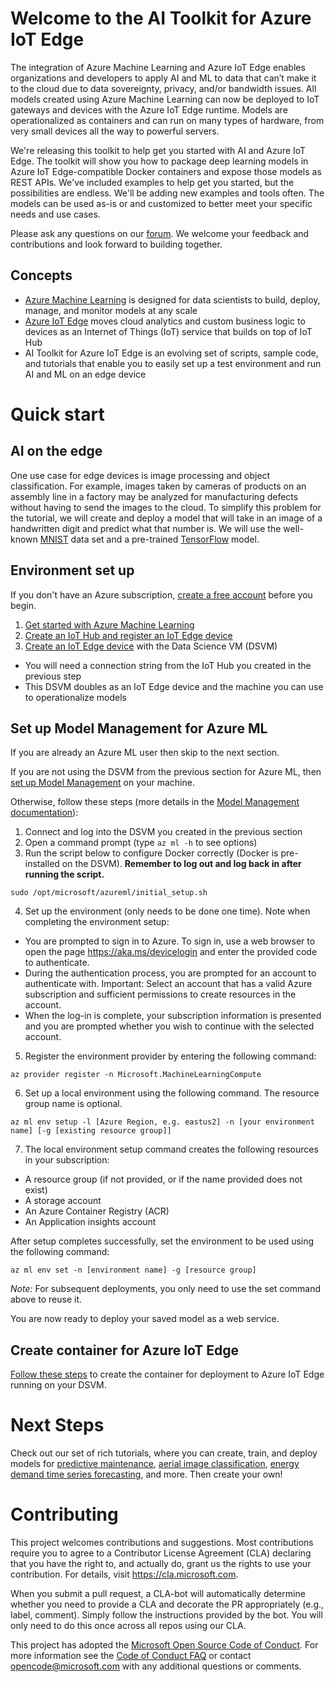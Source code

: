 # Welcome to the AI Toolkit for Azure IoT Edge

The integration of Azure Machine Learning and Azure IoT Edge enables organizations and developers to apply AI and ML to data that can’t make it to the cloud due to data sovereignty, privacy, and/or bandwidth issues. All models created using Azure Machine Learning can now be deployed to IoT gateways and devices with the Azure IoT Edge runtime. Models are operationalized as containers and can run on many types of hardware, from very small devices all the way to powerful servers.

We're releasing this toolkit to help get you started with AI and Azure IoT Edge. The toolkit will show you how to package deep learning models in Azure IoT Edge-compatible Docker containers and expose those models as REST APIs. We've included examples to help get you started, but the possibilities are endless. We'll be adding new examples and tools often. The models can be used as-is or and customized to better meet your specific needs and use cases. 

Please ask any questions on our [forum](https://social.msdn.microsoft.com/forums/azure/en-US/home?forum=MachineLearning).  We welcome your feedback and contributions and look forward to building together.

## Concepts
* [Azure Machine Learning](https://docs.microsoft.com/en-us/azure/machine-learning/service/) is designed for data scientists to build, deploy, manage, and monitor models at any scale
* [Azure IoT Edge](https://aka.ms/azure-iot-edge-doc) moves cloud analytics and custom business logic to devices as an Internet of Things (IoT) service that builds on top of IoT Hub
* AI Toolkit for Azure IoT Edge is an evolving set of scripts, sample code, and tutorials that enable you to easily set up a test environment and run AI and ML on an edge device

# Quick start
## AI on the edge
One use case for edge devices is image processing and object classification.  For example, images taken by cameras of products on an assembly line in a factory may be analyzed for manufacturing defects without having to send the images to the cloud.  To simplify this problem for the tutorial, we will create and deploy a model that will take in an image of a handwritten digit and predict what that number is.  We will use the well-known [MNIST](http://yann.lecun.com/exdb/mnist/) data set and a pre-trained [TensorFlow](https://www.tensorflow.org/) model.

## Environment set up
If you don't have an Azure subscription, [create a free account](https://azure.microsoft.com/free/?WT.mc_id=A261C142F) before you begin.

1. [Get started with Azure Machine Learning](https://docs.microsoft.com/en-us/azure/machine-learning/service)
1. [Create an IoT Hub and register an IoT Edge device](https://aka.ms/azure-iot-edge-doc)
1. [Create an IoT Edge device](https://github.com/Azure/ai-toolkit-iot-edge/tree/master/Azure%20IoT%20Edge%20on%20DSVM) with the Data Science VM (DSVM)
  * You will need a connection string from the IoT Hub you created in the previous step
  * This DSVM doubles as an IoT Edge device and the machine you can use to operationalize models

## Set up Model Management for Azure ML
If you are already an Azure ML user then skip to the next section.

If you are not using the DSVM from the previous section for Azure ML, then [set up Model Management](https://docs.microsoft.com/en-us/azure/machine-learning/preview/deployment-setup-configuration) on your machine.

Otherwise, follow these steps (more details in the [Model Management documentation](https://docs.microsoft.com/en-us/azure/machine-learning/preview/deployment-setup-configuration)):

1. Connect and log into the DSVM you created in the previous section
2. Open a command prompt (type `az ml -h` to see options)
3. Run the script below to configure Docker correctly (Docker is pre-installed on the DSVM). **Remember to log out and log back in after running the script.**
```
sudo /opt/microsoft/azureml/initial_setup.sh
```
4. Set up the environment (only needs to be done one time).  Note when completing the environment setup:
  * You are prompted to sign in to Azure. To sign in, use a web browser to open the page https://aka.ms/devicelogin and enter the provided code to authenticate.
  * During the authentication process, you are prompted for an account to authenticate with. Important: Select an account that has a valid Azure subscription and sufficient permissions to create resources in the account.
  * When the log-in is complete, your subscription information is presented and you are prompted whether you wish to continue with the selected account.

5. Register the environment provider by entering the following command:

```azurecli
az provider register -n Microsoft.MachineLearningCompute
```
6. Set up a local environment using the following command. The resource group name is optional.

```azurecli
az ml env setup -l [Azure Region, e.g. eastus2] -n [your environment name] [-g [existing resource group]]
```

7. The local environment setup command creates the following resources in your subscription:
* A resource group (if not provided, or if the name provided does not exist)
* A storage account
* An Azure Container Registry (ACR)
* An Application insights account

After setup completes successfully, set the environment to be used using the following command:

```azurecli
az ml env set -n [environment name] -g [resource group]
```
*Note:* For subsequent deployments, you only need to use the set command above to reuse it.

You are now ready to deploy your saved model as a web service.

## Create container for Azure IoT Edge
[Follow these steps](https://github.com/Azure/ai-toolkit-iot-edge/tree/master/MNIST%20classification%20with%20TensorFlow) to create the container for deployment to Azure IoT Edge running on your DSVM.

# Next Steps
Check out our set of rich tutorials, where you can create, train, and deploy models for [predictive maintenance](https://docs.microsoft.com/en-us/azure/machine-learning/preview/scenario-predictive-maintenance), [aerial image classification](https://docs.microsoft.com/en-us/azure/machine-learning/preview/scenario-aerial-image-classification), [energy demand time series forecasting](https://docs.microsoft.com/en-us/azure/machine-learning/preview/scenario-time-series-forecasting), and more.  Then create your own!

# Contributing

This project welcomes contributions and suggestions.  Most contributions require you to agree to a
Contributor License Agreement (CLA) declaring that you have the right to, and actually do, grant us
the rights to use your contribution. For details, visit https://cla.microsoft.com.

When you submit a pull request, a CLA-bot will automatically determine whether you need to provide
a CLA and decorate the PR appropriately (e.g., label, comment). Simply follow the instructions
provided by the bot. You will only need to do this once across all repos using our CLA.

This project has adopted the [Microsoft Open Source Code of Conduct](https://opensource.microsoft.com/codeofconduct/).
For more information see the [Code of Conduct FAQ](https://opensource.microsoft.com/codeofconduct/faq/) or
contact [opencode@microsoft.com](mailto:opencode@microsoft.com) with any additional questions or comments.

